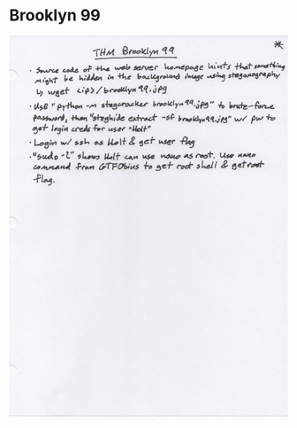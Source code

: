 # Brooklyn 99

![Brooklyn99.jpeg](https://github.com/sdvickers98/TryHackMe-Writeups/blob/main/images/Brooklyn99.jpeg)
